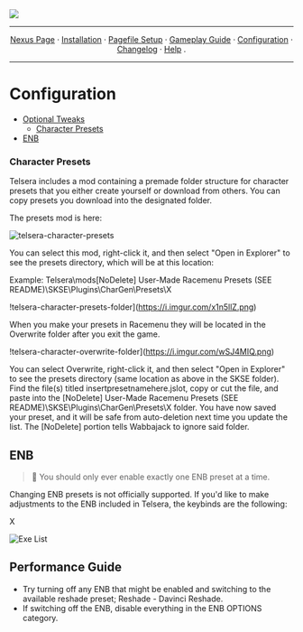 <img src="X" target="_blank">

---

<p align="center">
  <a href="https://www.nexusmods.com/skyrimspecialedition/mods/149944">Nexus Page</a> ·
  <a href="README.md">Installation</a> ·
  <a href="PAGEFILE.md">Pagefile Setup</a> ·
  <a href="GAMEPLAY.md">Gameplay Guide</a> ·
  <a href="CONFIGURATION.md">Configuration</a> ·
  <a href="CHANGELOG.md">Changelog</a> ·
  <a href="HELP.md">Help</a> .
</p>

---

# Configuration

- [Optional Tweaks](#optional-tweaks)
  - [Character Presets](#character-presets)
- [ENB](#ENB)

### Character Presets

Telsera includes a mod containing a premade folder structure for character presets that you either create yourself or download from others. You can copy presets you download into the designated folder. 

The presets mod is here:

![telsera-character-presets](https://i.imgur.com/p6M8AOG.png)

You can select this mod, right-click it, and then select "Open in Explorer" to see the presets directory, which will be at this location:

Example: Telsera\mods\[NoDelete] User-Made Racemenu Presets (SEE README)\SKSE\Plugins\CharGen\Presets\X

!telsera-character-presets-folder](https://i.imgur.com/x1n5llZ.png)

When you make your presets in Racemenu they will be located in the Overwrite folder after you exit the game. 

!telsera-character-overwrite-folder](https://i.imgur.com/wSJ4MIQ.png)

You can select Overwrite, right-click it, and then select "Open in Explorer" to see the presets directory (same location as above in the SKSE folder). Find the file(s) titled insertpresetnamehere.jslot, copy or cut the file, and paste into the [NoDelete] User-Made Racemenu Presets (SEE README)\SKSE\Plugins\CharGen\Presets\X folder. You have now saved your preset, and it will be safe from auto-deletion next time you update the list. The [NoDelete] portion tells Wabbajack to ignore said folder.

## ENB

> :ledger: You should only ever enable exactly one ENB preset at a time.

Changing ENB presets is not officially supported. If you'd like to make adjustments to the ENB included in Telsera, the keybinds are the following:

X

![Exe List](https://i.imgur.com/XNerPaT.png)

## Performance Guide

- Try turning off any ENB that might be enabled and switching to the available reshade preset; Reshade - Davinci Reshade.
- If switching off the ENB, disable everything in the ENB OPTIONS category.
